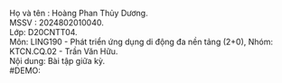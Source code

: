 Họ và tên : Hoàng Phan Thủy Dương.<br />
MSSV : 2024802010040.<br />
Lớp: D20CNTT04.<br />
Môn: LING190 - Phát triển ứng dụng di động đa nền tảng (2+0), Nhóm: KTCN.CQ.02 - Trần Văn Hữu. <br />
Nội dung: Bài tập giữa kỳ.<br />
#DEMO:
